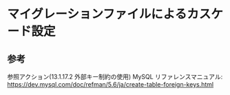 # マイグレーションファイルによるカスケード設定



## 参考
参照アクション(13.1.17.2 外部キー制約の使用) MySQL リファレンスマニュアル:
https://dev.mysql.com/doc/refman/5.6/ja/create-table-foreign-keys.html
